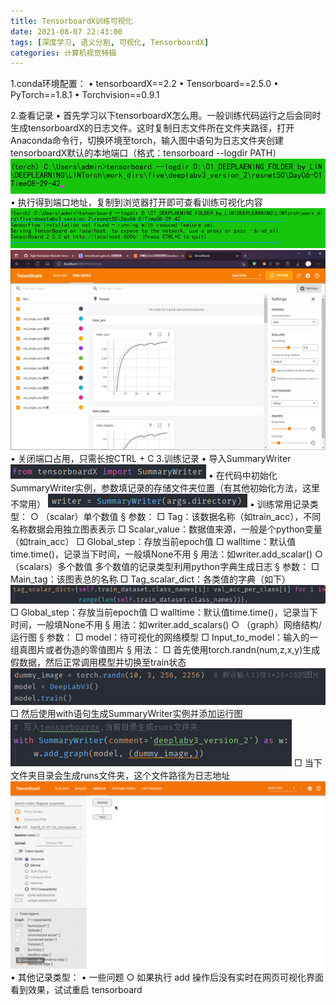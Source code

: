 ```yaml
---
title: TensorboardX训练可视化
date: 2021-08-07 22:43:00
tags: [深度学习, 语义分割, 可视化, TensorboardX]
categories: 计算机视觉特辑
---
```

1.conda环境配置：
	• tensorboardX==2.2
	• Tensorboard==2.5.0
	• PyTorch==1.8.1
	• Torchvision==0.9.1
<!--more-->
2.查看记录
	• 首先学习以下tensorboardX怎么用。一般训练代码运行之后会同时生成tensorboardX的日志文件。这时复制日志文件所在文件夹路径，打开Anaconda命令行，切换环境至torch，输入图中语句为日志文件夹创建tensorboardX默认的本地端口（格式：tensorboard --logdir PATH）
	![图1](TensorboardX训练可视化/图1.png)
	• 执行得到端口地址，复制到浏览器打开即可查看训练可视化内容
	![图2](TensorboardX训练可视化/图2.png)
	![图3](TensorboardX训练可视化/图3.png)
	• 关闭端口占用，只需长按CTRL + C
3.训练记录
	• 导入SummaryWriter
	![图4](TensorboardX训练可视化/图4.png)
	• 在代码中初始化SummaryWriter实例，参数填记录的存储文件夹位置（有其他初始化方法，这里不常用）
	![图5](TensorboardX训练可视化/图5.png)
	• 训练常用记录类型：
		○ （scalar）单个数值
			§ 参数：
				□ Tag：该数据名称（如train_acc），不同名称数据会用独立图表表示
				□ Scalar_value：数据值来源，一般是个python变量（如train_acc）
				□ Global_step：存放当前epoch值
				□ walltime：默认值time.time()，记录当下时间，一般填None不用
			§ 用法：如writer.add_scalar()
		○ （scalars）多个数值
		多个数值的记录类型利用python字典生成日志
			§ 参数：
				□ Main_tag：该图表总的名称
				□ Tag_scalar_dict：各类值的字典（如下）
	            ![图6](TensorboardX训练可视化/图6.png)
				□ Global_step：存放当前epoch值
				□ walltime：默认值time.time()，记录当下时间，一般填None不用
			§ 用法：如writer.add_scalars()
		○ （graph）网络结构/运行图
			§ 参数：
				□ model：待可视化的网络模型
				□ Input_to_model：输入的一组真图片或者伪造的零值图片
			§ 用法：
				□ 首先使用torch.randn(num,z,x,y)生成假数据，然后正常调用模型并切换至train状态
	            ![图7](TensorboardX训练可视化/图7.png)
				□ 然后使用with语句生成SummaryWriter实例并添加运行图
	            ![图8](TensorboardX训练可视化/图8.png)
				□ 当下文件夹目录会生成runs文件夹，这个文件路径为日志地址
	            ![图9](TensorboardX训练可视化/图9.gif)
	• 其他记录类型：
	• 一些问题
		○ 如果执行 add 操作后没有实时在网页可视化界面看到效果，试试重启 tensorboard


